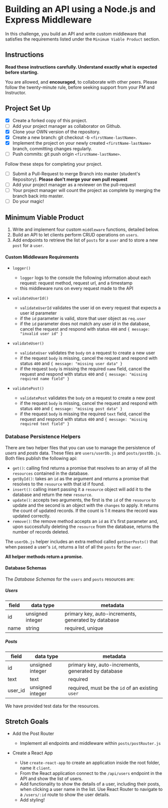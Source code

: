 # Building an API using a Node.js and Express Middleware

In this challenge, you build an API and write custom middleware that satisfies the requirements listed under the `Minimum Viable Product` section.

## Instructions

**Read these instructions carefully. Understand exactly what is expected before starting.**

You are allowed, and **encouraged**, to collaborate with other peers. Please follow the twenty-minute rule, before seeking support from your PM and Instructor.

## Project Set Up

- [X] Create a forked copy of this project.
- [ ] Add your project manager as collaborator on Github.
- [X] Clone your OWN version of the repository.
- [X] Create a new branch: git checkout -b `<firstName-lastName>`.
- [X] Implement the project on your newly created `<firstName-lastName>` branch, committing changes regularly.
- [ ] Push commits: git push origin `<firstName-lastName>`.

Follow these steps for completing your project.

- [ ] Submit a Pull-Request to merge <firstName-lastName> Branch into master (student's Repository). **Please don't merge your own pull request**
- [ ] Add your project manager as a reviewer on the pull-request
- [ ] Your project manager will count the project as complete by merging the branch back into master.
- [ ] Do your magic!

## Minimum Viable Product

1. Write and implement four custom `middleware` functions, detailed below.
1. Build an API to let clients perform CRUD operations on `users`.
1. Add endpoints to retrieve the list of `posts` for a `user` and to store a new `post` for a `user`.

#### Custom Middleware Requirements

- `logger()`
  - `logger` logs to the console the following information about each request: request method, request url, and a timestamp
  - this middleware runs on every request made to the API

- `validateUserId()`
  - `validateUserId` validates the user id on every request that expects a user id parameter
  - if the `id` parameter is valid, store that user object as `req.user`
  - if the `id` parameter does not match any user id in the database, cancel the request and respond with status `400` and `{ message: "invalid user id" }`

- `validateUser()`
  - `validateUser` validates the `body` on a request to create a new user
  - if the request `body` is missing, cancel the request and respond with status `400` and `{ message: "missing user data" }`
  - if the request `body` is missing the required `name` field, cancel the request and respond with status `400` and `{ message: "missing required name field" }`

- `validatePost()`
  - `validatePost` validates the `body` on a request to create a new post
  - if the request `body` is missing, cancel the request and respond with status `400` and `{ message: "missing post data" }`
  - if the request `body` is missing the required `text` field, cancel the request and respond with status `400` and `{ message: "missing required text field" }`

### Database Persistence Helpers

There are two helper files that you can use to manage the persistence of _users_ and _posts_ data. These files are `users/userDb.js` and `posts/postDb.js`. Both files publish the following api:

- `get()`: calling find returns a promise that resolves to an array of all the `resources` contained in the database.
- `getById()`: takes an `id` as the argument and returns a promise that resolves to the `resource` with that id if found.
- `insert()`: calling insert passing it a `resource` object will add it to the database and return the new `resource`.
- `update()`: accepts two arguments, the first is the `id` of the `resource` to update and the second is an object with the `changes` to apply. It returns the count of updated records. If the count is 1 it means the record was updated correctly.
- `remove()`: the remove method accepts an `id` as it's first parameter and, upon successfully deleting the `resource` from the database, returns the number of records deleted.

The `userDb.js` helper includes an extra method called `getUserPosts()` that when passed a user's `id`, returns a list of all the `posts` for the `user`.

**All helper methods return a promise.**

#### Database Schemas

The _Database Schemas_ for the `users` and `posts` resources are:

##### Users

| field | data type        | metadata                                            |
| ----- | ---------------- | --------------------------------------------------- |
| id    | unsigned integer | primary key, auto-increments, generated by database |
| name  | string           | required, unique                                    |

##### Posts

| field   | data type        | metadata                                            |
| ------- | ---------------- | --------------------------------------------------- |
| id      | unsigned integer | primary key, auto-increments, generated by database |
| text    | text             | required                                            |
| user_id | unsigned integer | required, must be the `id` of an existing `user`              |

We have provided test data for the resources.

## Stretch Goals

- Add the Post Router
  - Implement all endpoints and middleware within `posts/postRouter.js`

- Create a React App
  - Use `create-react-app` to create an application inside the root folder, name it `client`.
  - From the React application connect to the `/api/users` endpoint in the API and show the list of users.
  - Add functionality to show the details of a user, including their posts, when clicking a user name in the list. Use React Router to navigate to a `/users/:id` route to show the user details.
  - Add styling!
